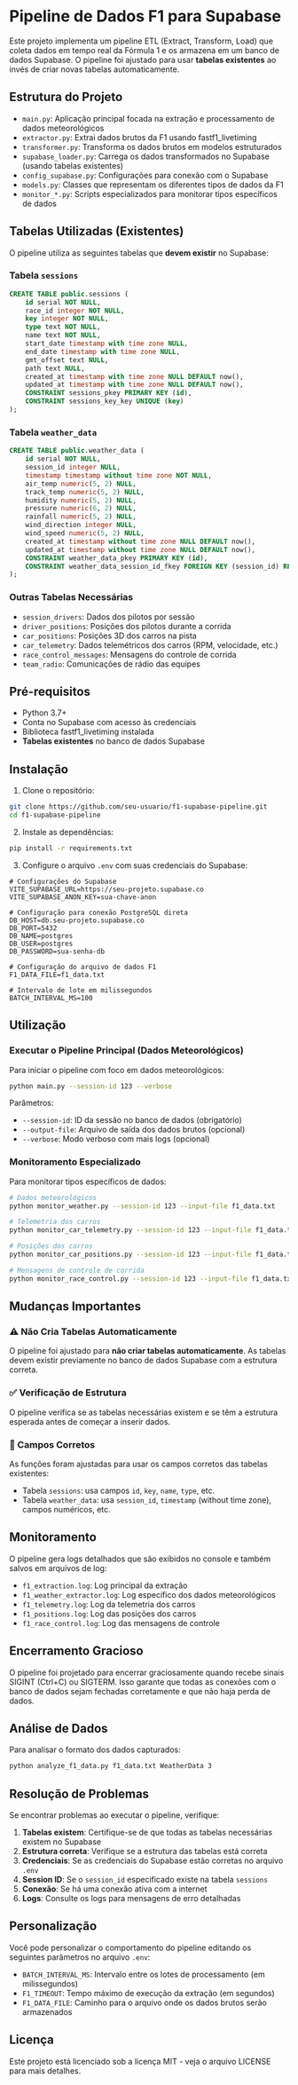 # Pipeline de Dados F1 para Supabase

Este projeto implementa um pipeline ETL (Extract, Transform, Load) que coleta dados em tempo real da Fórmula 1 e os armazena em um banco de dados Supabase. O pipeline foi ajustado para usar **tabelas existentes** ao invés de criar novas tabelas automaticamente.

## Estrutura do Projeto

- `main.py`: Aplicação principal focada na extração e processamento de dados meteorológicos
- `extractor.py`: Extrai dados brutos da F1 usando fastf1_livetiming
- `transformer.py`: Transforma os dados brutos em modelos estruturados
- `supabase_loader.py`: Carrega os dados transformados no Supabase (usando tabelas existentes)
- `config_supabase.py`: Configurações para conexão com o Supabase
- `models.py`: Classes que representam os diferentes tipos de dados da F1
- `monitor_*.py`: Scripts especializados para monitorar tipos específicos de dados

## Tabelas Utilizadas (Existentes)

O pipeline utiliza as seguintes tabelas que **devem existir** no Supabase:

### Tabela `sessions`
```sql
CREATE TABLE public.sessions (
    id serial NOT NULL,
    race_id integer NOT NULL,
    key integer NOT NULL,
    type text NOT NULL,
    name text NOT NULL,
    start_date timestamp with time zone NULL,
    end_date timestamp with time zone NULL,
    gmt_offset text NULL,
    path text NULL,
    created_at timestamp with time zone NULL DEFAULT now(),
    updated_at timestamp with time zone NULL DEFAULT now(),
    CONSTRAINT sessions_pkey PRIMARY KEY (id),
    CONSTRAINT sessions_key_key UNIQUE (key)
);
```

### Tabela `weather_data`
```sql
CREATE TABLE public.weather_data (
    id serial NOT NULL,
    session_id integer NULL,
    timestamp timestamp without time zone NOT NULL,
    air_temp numeric(5, 2) NULL,
    track_temp numeric(5, 2) NULL,
    humidity numeric(5, 2) NULL,
    pressure numeric(6, 2) NULL,
    rainfall numeric(5, 2) NULL,
    wind_direction integer NULL,
    wind_speed numeric(5, 2) NULL,
    created_at timestamp without time zone NULL DEFAULT now(),
    updated_at timestamp without time zone NULL DEFAULT now(),
    CONSTRAINT weather_data_pkey PRIMARY KEY (id),
    CONSTRAINT weather_data_session_id_fkey FOREIGN KEY (session_id) REFERENCES sessions(id)
);
```

### Outras Tabelas Necessárias
- `session_drivers`: Dados dos pilotos por sessão
- `driver_positions`: Posições dos pilotos durante a corrida  
- `car_positions`: Posições 3D dos carros na pista
- `car_telemetry`: Dados telemétricos dos carros (RPM, velocidade, etc.)
- `race_control_messages`: Mensagens do controle de corrida
- `team_radio`: Comunicações de rádio das equipes

## Pré-requisitos

- Python 3.7+
- Conta no Supabase com acesso às credenciais
- Biblioteca fastf1_livetiming instalada
- **Tabelas existentes** no banco de dados Supabase

## Instalação

1. Clone o repositório:
```bash
git clone https://github.com/seu-usuario/f1-supabase-pipeline.git
cd f1-supabase-pipeline
```

2. Instale as dependências:
```bash
pip install -r requirements.txt
```

3. Configure o arquivo `.env` com suas credenciais do Supabase:
```
# Configurações do Supabase
VITE_SUPABASE_URL=https://seu-projeto.supabase.co
VITE_SUPABASE_ANON_KEY=sua-chave-anon

# Configuração para conexão PostgreSQL direta
DB_HOST=db.seu-projeto.supabase.co
DB_PORT=5432
DB_NAME=postgres
DB_USER=postgres
DB_PASSWORD=sua-senha-db

# Configuração do arquivo de dados F1
F1_DATA_FILE=f1_data.txt

# Intervalo de lote em milissegundos
BATCH_INTERVAL_MS=100
```

## Utilização

### Executar o Pipeline Principal (Dados Meteorológicos)

Para iniciar o pipeline com foco em dados meteorológicos:

```bash
python main.py --session-id 123 --verbose
```

Parâmetros:
- `--session-id`: ID da sessão no banco de dados (obrigatório)
- `--output-file`: Arquivo de saída dos dados brutos (opcional)
- `--verbose`: Modo verboso com mais logs (opcional)

### Monitoramento Especializado

Para monitorar tipos específicos de dados:

```bash
# Dados meteorológicos
python monitor_weather.py --session-id 123 --input-file f1_data.txt

# Telemetria dos carros
python monitor_car_telemetry.py --session-id 123 --input-file f1_data.txt

# Posições dos carros
python monitor_car_positions.py --session-id 123 --input-file f1_data.txt

# Mensagens de controle de corrida
python monitor_race_control.py --session-id 123 --input-file f1_data.txt
```

## Mudanças Importantes

### ⚠️ Não Cria Tabelas Automaticamente
O pipeline foi ajustado para **não criar tabelas automaticamente**. As tabelas devem existir previamente no banco de dados Supabase com a estrutura correta.

### ✅ Verificação de Estrutura
O pipeline verifica se as tabelas necessárias existem e se têm a estrutura esperada antes de começar a inserir dados.

### 🔧 Campos Corretos
As funções foram ajustadas para usar os campos corretos das tabelas existentes:
- Tabela `sessions`: usa campos `id`, `key`, `name`, `type`, etc.
- Tabela `weather_data`: usa `session_id`, `timestamp` (without time zone), campos numéricos, etc.

## Monitoramento

O pipeline gera logs detalhados que são exibidos no console e também salvos em arquivos de log:
- `f1_extraction.log`: Log principal da extração
- `f1_weather_extractor.log`: Log específico dos dados meteorológicos
- `f1_telemetry.log`: Log da telemetria dos carros
- `f1_positions.log`: Log das posições dos carros
- `f1_race_control.log`: Log das mensagens de controle

## Encerramento Gracioso

O pipeline foi projetado para encerrar graciosamente quando recebe sinais SIGINT (Ctrl+C) ou SIGTERM. Isso garante que todas as conexões com o banco de dados sejam fechadas corretamente e que não haja perda de dados.

## Análise de Dados

Para analisar o formato dos dados capturados:

```bash
python analyze_f1_data.py f1_data.txt WeatherData 3
```

## Resolução de Problemas

Se encontrar problemas ao executar o pipeline, verifique:

1. **Tabelas existem**: Certifique-se de que todas as tabelas necessárias existem no Supabase
2. **Estrutura correta**: Verifique se a estrutura das tabelas está correta
3. **Credenciais**: Se as credenciais do Supabase estão corretas no arquivo `.env`
4. **Session ID**: Se o `session_id` especificado existe na tabela `sessions`
5. **Conexão**: Se há uma conexão ativa com a internet
6. **Logs**: Consulte os logs para mensagens de erro detalhadas

## Personalização

Você pode personalizar o comportamento do pipeline editando os seguintes parâmetros no arquivo `.env`:

- `BATCH_INTERVAL_MS`: Intervalo entre os lotes de processamento (em milissegundos)
- `F1_TIMEOUT`: Tempo máximo de execução da extração (em segundos)
- `F1_DATA_FILE`: Caminho para o arquivo onde os dados brutos serão armazenados

## Licença

Este projeto está licenciado sob a licença MIT - veja o arquivo LICENSE para mais detalhes.
